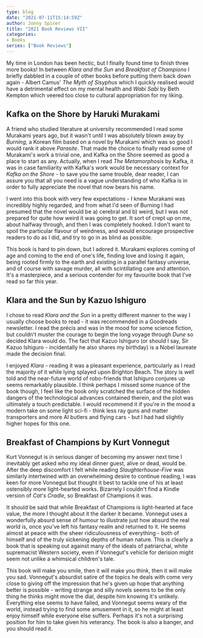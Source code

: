 ```yaml
---
type: blog
date: "2021-07-11T15:14:59Z"
author: Jonny Spicer
title: "2021 Book Reviews VII"
categories:
- Books
series: ["Book Reviews"]
---
```

My time in London has been hectic, but I finally found time to finish three more books! In between *Klara and the Sun* and *Breakfast of Champions* I briefly
dabbled in a couple of other books before putting them back down again - Albert Camus' *The Myth of Sisyphus* which I quickly realised would have a
detrimental effect on my mental health and *Wabi Sabi* by Beth Kempton which veered too close to cultural appropriation for my liking.

## Kafka on the Shore by Haruki Murakami

A friend who studied literature at university recommended I read some Murakami years ago, but it wasn't until I was absolutely blown away by *Burning*, a
Korean film based on a novel by Murakami which was so good I would rank it above *Parasite*. That made the choice to finally read some of Murakami's work a
trivial one, and Kafka on the Shore seemed as good a place to start as any. Actually, when I read *The Metamorphosis* by Kafka, it was in case familiarity
with Kafka's work would be necessary context for *Kafka on the Shore* - to save you the same trouble, dear reader, I can assure you that all you need is a
vague understanding of who Kafka is in order to fully appreciate the novel that now bears his name.

I went into this book with very few expectations - I knew Murakami was incredibly highly regarded, and from what I'd seen of Burning I had presumed that the
novel would be a) cerebral and b) weird, but I was not prepared for quite how weird it was going to get. It sort of crept up on me, about halfway through,
and then I was completely hooked. I don't want to spoil the particular flavour of weirdness, and would encourage prospective readers to do as I did, and try
to go in as blind as possible.

This book is hard to pin down, but I adored it. Murakami explores coming of age and coming to the end of one's life, finding love and losing it again,
being rooted firmly to the earth and existing in a parallel fantasy universe, and of course with savage murder, all with scintillating care and attention.
It's a masterpiece, and a serious contender for my favourite book that I've read so far this year.

## Klara and the Sun by Kazuo Ishiguro

I chose to read *Klara and the Sun* in a pretty different manner to the way I usually choose books to read - it was recommended in a Goodreads newsletter.
I read the précis and was in the mood for some science fiction, but couldn't muster the courage to begin the long voyage through *Dune* so decided Klara
would do. The fact that Kazuo Ishiguro (or should I say, Sir Kazuo Ishiguro - incidentally he also shares my birthday) is a Nobel laureate made the
decision final.

I enjoyed *Klara* - reading it was a pleasant experience, particularly as I read the majority of it while lying splayed upon Brighton Beach. The story
is well told and the near-future world of robo-friends that Ishiguro conjures up seems remarkably plausible. I think perhaps I missed some nuance of the book
though, I feel like the book only scratched the surface of the hidden dangers of the technological advances contained therein, and the plot was ultimately a
touch predictable. I would recommend it if you're in the mood a modern take on some light sci-fi - think less ray guns and matter transporters and more
AI butlers and flying cars - but I had had slightly higher hopes for this one.

## Breakfast of Champions by Kurt Vonnegut

Kurt Vonnegut is in serious danger of becoming my answer next time I inevitably get asked who my ideal dinner guest, alive or dead, would be. After
the deep discomfort I felt while reading *Slaughterhouse-Five* was similarly intertwined with an overwhelming desire to continue reading, I was keen for more
Vonnegut but thought it best to tackle one of his at least ostensibly more light-hearted works. Bizarrely I couldn't find a Kindle version of *Cat's Cradle*,
so Breakfast of Champions it was.

It should be said that while Breakfast of Champions is light-hearted at face value, the more I thought about it the darker it became. Vonnegut uses a
wonderfully absurd sense of humour to illustrate just how absurd the real world is, once you've left his fantasy realm and returned to it. He seems almost
at peace with the sheer ridiculousness of everything - both of himself and of the truly sickening depths of human nature. This is clearly a book that is
speaking out against many of the ideals of patriarchal, white supremacist Western society, even if Vonnegut's vehicle for derision might seem not unlike
a whimsical children's tale.

This book will make you smile, then it will make you think, then it will make you sad. Vonnegut's absurdist satire of the topics he deals with come very
close to giving off the impression that he's given up hope that anything better is possible - writing strange and silly novels seems to be the only thing he
thinks might move the dial, despite him knowing it's unlikely. Everything else seems to have failed, and Vonnegut seems weary of the world, instead trying to
find some amusement in it, so he might at least enjoy himself while everyone else suffers. Perhaps it's not a surprising position for him to take given his
veterancy. The book is also a banger, and you should read it.
